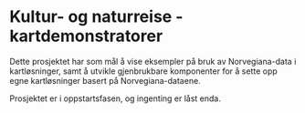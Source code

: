 Kultur- og naturreise - kartdemonstratorer
==========================================

Dette prosjektet har som mål å vise eksempler på bruk av Norvegiana-data 
i kartløsninger, samt å utvikle gjenbrukbare komponenter for å sette opp
egne kartløsninger basert på Norvegiana-dataene. 

Prosjektet er i oppstartsfasen, og ingenting er låst enda.
